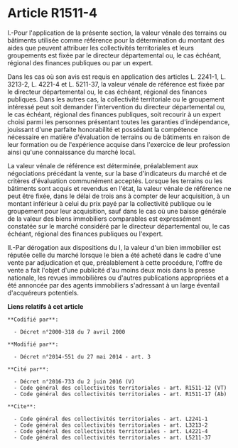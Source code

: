 # Article R1511-4

I.-Pour l'application de la présente section, la valeur vénale des terrains ou bâtiments utilisée comme référence pour la
détermination du montant des aides que peuvent attribuer les collectivités territoriales et leurs groupements est fixée par
le  directeur départemental ou, le cas échéant, régional des finances publiques ou par un expert. 

Dans les cas où son avis est requis en application des articles L. 2241-1, L. 3213-2, L. 4221-4 et L. 5211-37, la valeur
vénale de référence est fixée par le  directeur départemental ou, le cas échéant, régional des finances publiques. Dans les
autres cas, la collectivité territoriale ou le groupement intéressé peut soit demander l'intervention du  directeur
départemental ou, le cas échéant, régional des finances publiques, soit recourir à un expert choisi parmi les personnes
présentant toutes les garanties d'indépendance, jouissant d'une parfaite honorabilité et possédant la compétence nécessaire
en matière d'évaluation de terrains ou de bâtiments en raison de leur formation ou de l'expérience acquise dans l'exercice de
leur profession ainsi qu'une connaissance du marché local. 

La valeur vénale de référence est déterminée, préalablement aux négociations précédant la vente, sur la base d'indicateurs du
marché et de critères d'évaluation communément acceptés. Lorsque les terrains ou les bâtiments sont acquis et revendus en
l'état, la valeur vénale de référence ne peut être fixée, dans le délai de trois ans à compter de leur acquisition, à un
montant inférieur à celui du prix payé par la collectivité publique ou le groupement pour leur acquisition, sauf dans le cas
où une baisse générale de la valeur des biens immobiliers comparables est expressément constatée sur le marché considéré par
le  directeur départemental ou, le cas échéant, régional des finances publiques ou l'expert. 

II.-Par dérogation aux dispositions du I, la valeur d'un bien immobilier est réputée celle du marché lorsque le bien a été
acheté dans le cadre d'une vente par adjudication et que, préalablement à cette procédure, l'offre de vente a fait l'objet
d'une publicité d'au moins deux mois dans la presse nationale, les revues immobilières ou d'autres publications appropriées
et a été annoncée par des agents immobiliers s'adressant à un large éventail d'acquéreurs potentiels.

**Liens relatifs à cet article**

	**Codifié par**:

	  - Décret n°2000-318 du 7 avril 2000

	**Modifié par**:

	  - Décret n°2014-551 du 27 mai 2014 - art. 3

	**Cité par**:

	  - Décret n°2016-733 du 2 juin 2016 (V)
	  - Code général des collectivités territoriales - art. R1511-12 (VT)
	  - Code général des collectivités territoriales - art. R1511-17 (Ab)

	**Cite**:

	  - Code général des collectivités territoriales - art. L2241-1
	  - Code général des collectivités territoriales - art. L3213-2
	  - Code général des collectivités territoriales - art. L4221-4
	  - Code général des collectivités territoriales - art. L5211-37
